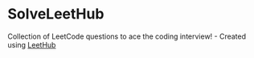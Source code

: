 # SolveLeetHub
Collection of LeetCode questions to ace the coding interview! - Created using [LeetHub](https://github.com/QasimWani/LeetHub)
